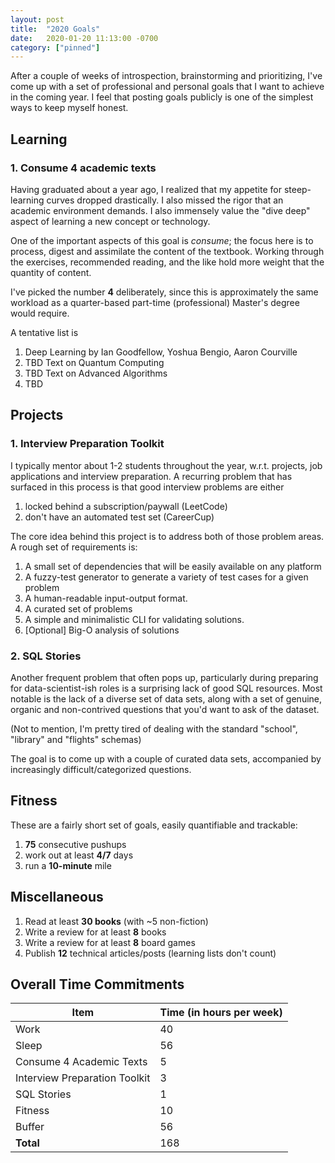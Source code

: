 ```yaml
---
layout: post
title:  "2020 Goals"
date:   2020-01-20 11:13:00 -0700
category: ["pinned"]
---
```


After a couple of weeks of introspection, brainstorming and prioritizing, I've come up with a set of professional and personal goals that I want to achieve in the coming year. I feel that posting goals publicly is one of the simplest ways to keep myself honest.

## Learning

### 1. Consume 4 academic texts

Having graduated about a year ago, I realized that my appetite for steep-learning curves dropped drastically. I also missed the rigor that an academic environment demands. I also immensely value the "dive deep" aspect of learning a new concept or technology.

One of the important aspects of this goal is _consume_; the focus here is to process, digest and assimilate the content of the textbook. Working through the exercises, recommended reading, and the like hold more weight that the quantity of content.

I've picked the number **4** deliberately, since this is approximately the same workload as a quarter-based part-time (professional) Master's degree would require.

A tentative list is

1. Deep Learning by Ian Goodfellow, Yoshua Bengio, Aaron Courville
2. TBD Text on Quantum Computing
3. TBD Text on Advanced Algorithms
4. TBD

## Projects

### 1. Interview Preparation Toolkit

I typically mentor about 1-2 students throughout the year, w.r.t. projects, job applications and interview preparation. A recurring problem that has surfaced in this process is that good interview problems are either
1. locked behind a subscription/paywall (LeetCode)
2. don't have an automated test set (CareerCup)

The core idea behind this project is to address both of those problem areas. A rough set of requirements is:
1. A small set of dependencies that will be easily available on any platform
2. A fuzzy-test generator to generate a variety of test cases for a given problem
3. A human-readable input-output format.
4. A curated set of problems
5. A simple and minimalistic CLI for validating solutions.
6. [Optional] Big-O analysis of solutions

### 2. SQL Stories

Another frequent problem that often pops up, particularly during preparing for data-scientist-ish roles is a surprising lack of good SQL resources. Most notable is the lack of a diverse set of data sets, along with a set of genuine, organic and non-contrived questions that you'd want to ask of the dataset.

(Not to mention, I'm pretty tired of dealing with the standard "school", "library" and "flights" schemas)

The goal is to come up with a couple of curated data sets, accompanied by increasingly difficult/categorized questions.

## Fitness

These are a fairly short set of goals, easily quantifiable and trackable:

1. **75** consecutive pushups
2. work out at least **4/7** days
3. run a **10-minute** mile

## Miscellaneous

1. Read at least **30 books** (with ~5 non-fiction)
2. Write a review for at least **8** books
3. Write a review for at least **8** board games
4. Publish **12** technical articles/posts (learning lists don't count)

## Overall Time Commitments

| Item | Time (in hours per week) |
|------|--------------------------|
| Work | 40 |
| Sleep | 56 |
| Consume 4 Academic Texts | 5 |
| Interview Preparation Toolkit | 3 |
| SQL Stories | 1 |
| Fitness | 10 |
| Buffer | 56 |
| **Total** | 168 |

